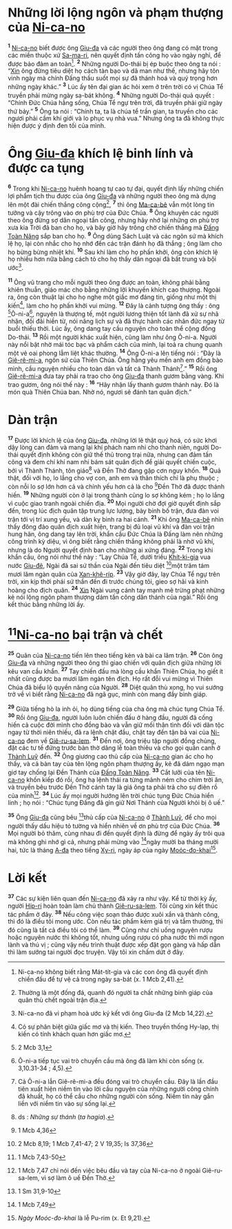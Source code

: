 # Những lời lộng ngôn và phạm thượng của [Ni-ca-no]()

<sup><b>1</b></sup> [Ni-ca-no]() biết được ông [Giu-đa]() và các người theo ông đang có mặt trong các miền thuộc xứ [Sa-ma-ri](), nên quyết định tấn công họ vào ngày nghỉ, để được bảo đảm an toàn[^1-7d84e044-efa5-4980-a422-06be3b4caffa]. <sup><b>2</b></sup> Những người Do-thái bị ép buộc theo ông ta nói : “[Xin]() ông đừng tiêu diệt họ cách tàn bạo và dã man như thế, nhưng hãy tôn vinh ngày mà chính Đấng thấu suốt mọi sự đã thánh hoá và quý trọng hơn những ngày khác.” <sup><b>3</b></sup> Lúc ấy tên đại gian ác hỏi xem ở trên trời có vị Chúa Tể truyền phải mừng ngày sa-bát không. <sup><b>4</b></sup> Những người Do-thái quả quyết : “Chính Đức Chúa hằng sống, Chúa Tể ngự trên trời, đã truyền phải giữ ngày thứ bảy.” <sup><b>5</b></sup> Ông ta nói : “Chính ta, ta là chúa tể trần gian, ta truyền cho các ngươi phải cầm khí giới và lo phục vụ nhà vua.” Nhưng ông ta đã không thực hiện được ý định đen tối của mình.

# Ông [Giu-đa]() khích lệ binh lính và được ca tụng

<sup><b>6</b></sup> Trong khi [Ni-ca-no]() huênh hoang tự cao tự đại, quyết định lấy những chiến lợi phẩm tịch thu được của ông [Giu-đa]() và những người theo ông mà dựng lên một đài chiến thắng công cộng[^2-7d84e044-efa5-4980-a422-06be3b4caffa], <sup><b>7</b></sup> thì ông [Ma-ca-bê]() vẫn một lòng tin tưởng và cậy trông vào ơn phù trợ của Đức Chúa. <sup><b>8</b></sup> Ông khuyên các người theo ông đừng sợ dân ngoại tấn công, nhưng hãy nhớ lại những ơn phù trợ xưa kia Trời đã ban cho họ, và bây giờ hãy trông chờ chiến thắng mà [Đấng Toàn Năng]() sắp ban cho họ. <sup><b>9</b></sup> Ông dùng Sách Luật và các ngôn sứ mà khích lệ họ, lại còn nhắc cho họ nhớ đến các trận đánh họ đã thắng ; ông làm cho họ bừng bừng nhiệt khí. <sup><b>10</b></sup> Sau khi làm cho họ phấn khởi, ông còn khích lệ họ nhiều hơn nữa bằng cách tỏ cho họ thấy dân ngoại đã bất trung và bội ước[^3-7d84e044-efa5-4980-a422-06be3b4caffa].

<sup><b>11</b></sup> Ông vũ trang cho mỗi người theo ông được an toàn, không phải bằng khiên thuẫn, giáo mác cho bằng những lời khuyến khích cao thượng. Ngoài ra, ông còn thuật lại cho họ nghe một giấc mơ đáng tin, giống như một thị kiến[^4-7d84e044-efa5-4980-a422-06be3b4caffa], làm cho họ phấn khởi vui mừng. <sup><b>12</b></sup> Đây là cảnh tượng ông thấy : ông [^1@-7d84e044-efa5-4980-a422-06be3b4caffa]Ô-ni-a[^5-7d84e044-efa5-4980-a422-06be3b4caffa], nguyên là thượng tế, một người lương thiện tốt lành đã xử sự nhã nhặn, đối đãi hiền từ, nói năng lịch sự và đã thực hành các nhân đức ngay từ buổi thiếu thời. Lúc ấy, ông dang tay cầu nguyện cho toàn thể cộng đồng Do-thái. <sup><b>13</b></sup> Rồi một người khác xuất hiện, cũng làm như ông Ô-ni-a. Người này nổi bật nhờ mái tóc bạc và phẩm cách của mình, lại toả ra chung quanh một vẻ oai phong lẫm liệt khác thường. <sup><b>14</b></sup> Ông Ô-ni-a lên tiếng nói : “Đây là [Giê-rê-mi-a](), ngôn sứ của Thiên Chúa. Ông hằng yêu mến anh em đồng bào mình, cầu nguyện nhiều cho toàn dân và tất cả Thành Thánh[^6-7d84e044-efa5-4980-a422-06be3b4caffa].” <sup><b>15</b></sup> Rồi ông [Giê-rê-mi-a]() đưa tay phải ra trao cho ông [Giu-đa]() thanh gươm bằng vàng. Khi trao gươm, ông nói thế này : <sup><b>16</b></sup> “Hãy nhận lấy thanh gươm thánh này. Đó là món quà Thiên Chúa ban. Nhờ nó, ngươi sẽ đánh tan quân địch.”

# Dàn trận

<sup><b>17</b></sup> Được lời khích lệ của ông [Giu-đa](), những lời lẽ thật quý hoá, có sức khơi dậy lòng can đảm và mang lại khí phách nam nhi cho thanh niên, người Do-thái quyết định không còn giữ thế thủ trong trại nữa, nhưng can đảm tấn công và đem chí khí nam nhi bám sát quân địch để giải quyết chiến cuộc, bởi vì Thành Thánh, tôn giáo[^7-7d84e044-efa5-4980-a422-06be3b4caffa] và Đền Thờ đang gặp cơn nguy khốn. <sup><b>18</b></sup> Quả thật, đối với họ, lo lắng cho vợ con, anh em và thân thích chỉ là phụ thuộc ; còn nỗi lo sợ lớn hơn cả và chính yếu hơn cả là cho [^2@-7d84e044-efa5-4980-a422-06be3b4caffa]Đền Thờ đã được thánh hiến. <sup><b>19</b></sup> Những người còn ở lại trong thành cũng lo sợ không kém ; họ lo lắng vì cuộc giao tranh ngoài chiến địa. <sup><b>20</b></sup> Mọi người chờ đợi giờ quyết định sắp đến, trong lúc địch quân tập trung lực lượng, bày binh bố trận, đưa đàn voi trận tới vị trí xung yếu, và dàn kỵ binh ra hai cánh. <sup><b>21</b></sup> Khi ông [Ma-ca-bê]() nhìn thấy đông đảo quân địch xuất hiện, trang bị đủ loại vũ khí và đàn voi trận hung hãn, ông dang tay lên trời, khẩn cầu Đức Chúa là Đấng làm nên những công trình kỳ diệu, vì ông biết rằng chiến thắng không phải là nhờ vũ khí, nhưng là do Người quyết định ban cho những ai xứng đáng. <sup><b>22</b></sup> Trong khi khẩn cầu, ông nói như thế này : “Lạy Chúa Tể, dưới triều [Khít-ki-gia]() vua nước [Giu-đê](), Ngài đã sai sứ thần của Ngài đến tiêu diệt [^3@-7d84e044-efa5-4980-a422-06be3b4caffa]một trăm tám mươi lăm ngàn quân của [Xan-khê-ríp](). <sup><b>23</b></sup> Vậy giờ đây, lạy Chúa Tể ngự trên trời, xin kịp thời phái sứ thần đến đi trước chúng tôi, gieo sợ hãi và kinh hoàng cho địch quân. <sup><b>24</b></sup> [Xin]() Ngài vung cánh tay mạnh mẽ trừng phạt những kẻ nói lộng ngôn phạm thượng dám tấn công dân thánh của ngài.” Rồi ông kết thúc bằng những lời ấy.

# [^4@-7d84e044-efa5-4980-a422-06be3b4caffa][Ni-ca-no]() bại trận và chết

<sup><b>25</b></sup> Quân của [Ni-ca-no]() tiến lên theo tiếng kèn và bài ca lâm trận. <sup><b>26</b></sup> Còn ông [Giu-đa]() và những người theo ông thì giao chiến với quân địch giữa những lời kêu van cầu khẩn. <sup><b>27</b></sup> Tay chiến đấu mà lòng cầu khẩn Thiên Chúa, họ giết ít nhất cũng được ba mươi lăm ngàn tên địch. Họ rất đỗi vui mừng vì Thiên Chúa đã biểu lộ quyền năng của Người. <sup><b>28</b></sup> Diệt quân thù xong, họ vui sướng trở về vì biết rằng [Ni-ca-no]() đã ngã gục, mình còn mang đầy binh giáp.

<sup><b>29</b></sup> Giữa tiếng hò la inh ỏi, họ dùng tiếng của cha ông mà chúc tụng Chúa Tể. <sup><b>30</b></sup> Rồi ông [Giu-đa](), người luôn luôn chiến đấu ở hàng đầu, người đã cống hiến cả cuộc đời mình cho đồng bào và vẫn giữ mối thân tình đối với dân tộc ngay từ thời niên thiếu, đã ra lệnh chặt đầu, chặt tay đến tận bả vai của [Ni-ca-no]() đem về [Giê-ru-sa-lem](). <sup><b>31</b></sup> Đến nơi, ông triệu tập người đồng chủng, đặt các tư tế đứng trước bàn thờ dâng lễ toàn thiêu và cho gọi quân canh ở [Thành Luỹ]() đến. <sup><b>32</b></sup> Ông giương cao thủ cấp của [Ni-ca-no]() gian ác cho họ thấy, và cả bàn tay của tên lộng ngôn phạm thượng ấy, kẻ đã dám ngạo mạn giơ tay chống lại Đền Thánh của [Đấng Toàn Năng](). <sup><b>33</b></sup> Cắt lưỡi của tên [Ni-ca-no]() khốn kiếp đó rồi, ông hạ lệnh thái ra từng mảnh ném cho chim trời ăn, và truyền bêu trước Đền Thờ cánh tay là giá ông ta phải trả cho sự điên rồ của mình[^8-7d84e044-efa5-4980-a422-06be3b4caffa]. <sup><b>34</b></sup> Lúc ấy mọi người hướng lên trời chúc tụng Đức Chúa hiển linh ; họ nói : “Chúc tụng Đấng đã gìn giữ Nơi Thánh của Người khỏi bị ô uế.”

<sup><b>35</b></sup> Ông [Giu-đa]() cũng bêu [^5@-7d84e044-efa5-4980-a422-06be3b4caffa]thủ cấp của [Ni-ca-no]() ở [Thành Luỹ](), để cho mọi người thấy dấu hiệu tỏ tường và hiển nhiên về ơn phù trợ của Đức Chúa. <sup><b>36</b></sup> Mọi người bỏ thăm, cùng nhau đi đến quyết định là đừng để ngày ấy trôi qua mà không ghi nhớ gì cả, nhưng phải mừng vào [^6@-7d84e044-efa5-4980-a422-06be3b4caffa]ngày mười ba tháng mười hai, tức là tháng [A-đa]() theo tiếng [Xy-ri](), ngày áp của ngày [Moóc-đo-khai]()[^9-7d84e044-efa5-4980-a422-06be3b4caffa].

# Lời kết

<sup><b>37</b></sup> Các sự kiện liên quan đến [Ni-ca-no]() đã xảy ra như vậy. Kể từ thời kỳ ấy, người [Híp-ri]() hoàn toàn làm chủ thành [Giê-ru-sa-lem](). Tôi cũng xin kết thúc tác phẩm ở đây. <sup><b>38</b></sup> Nếu công việc soạn thảo được xuôi xắn và thành công, thì đó là điều tôi mong ước. Còn nếu tác phẩm kém giá trị và tầm thường, thì đó cũng là tất cả điều tôi có thể làm. <sup><b>39</b></sup> Cũng như chỉ uống nguyên rượu hoặc nguyên nước thì không tốt, nhưng uống rượu có pha nước thì mới ngon lành và thú vị ; cũng vậy nếu trình thuật được xếp đặt gọn gàng và hấp dẫn thì làm sướng tai người đọc truyện. Vậy tôi xin chấm dứt ở đây.

[^1-7d84e044-efa5-4980-a422-06be3b4caffa]: Ni-ca-no không biết rằng Mát-tít-gia và các con ông đã quyết định chiến đấu để tự vệ cả trong ngày sa-bát (x. 1 Mcb 2,41).

[^2-7d84e044-efa5-4980-a422-06be3b4caffa]: Thường là một đống đá, quanh đó người ta chất những binh giáp của quân thù chết ngoài trận địa.

[^3-7d84e044-efa5-4980-a422-06be3b4caffa]: Ni-ca-no đã vi phạm hoà ước ký kết với ông Giu-đa (2 Mcb 14,22).

[^4-7d84e044-efa5-4980-a422-06be3b4caffa]: Có sự phân biệt giữa giấc mơ và thị kiến. Theo truyền thống Hy-lạp, thị kiến có tính khách quan hơn giấc mơ.

[^5-7d84e044-efa5-4980-a422-06be3b4caffa]: Ô-ni-a tiếp tục vai trò chuyển cầu mà ông đã làm khi còn sống (x. 3,10.31-34 ; 4,5).

[^6-7d84e044-efa5-4980-a422-06be3b4caffa]: Cả Ô-ni-a lẫn Giê-rê-mi-a đều đóng vai trò chuyển cầu. Đây là lần đầu tiên xuất hiện niềm tin vào lời cầu nguyện của những người công chính đã khuất, họ có thể cầu cho những người còn sống. Niềm tin này gắn liền với niềm tin vào sự sống lại.

[^7-7d84e044-efa5-4980-a422-06be3b4caffa]: ds : _Những sự thánh_ (_ta hagia_).

[^8-7d84e044-efa5-4980-a422-06be3b4caffa]: 1 Mcb 7,47 chỉ nói đến việc bêu đầu và tay của Ni-ca-no ở ngoài Giê-ru-sa-lem, vì sợ làm ô uế Đền Thờ.

[^9-7d84e044-efa5-4980-a422-06be3b4caffa]: _Ngày Moóc-đo-khai_ là lễ Pu-rim (x. Et 9,21).

[^1@-7d84e044-efa5-4980-a422-06be3b4caffa]: 2 Mcb 3,1

[^2@-7d84e044-efa5-4980-a422-06be3b4caffa]: 1 Mcb 4,36

[^3@-7d84e044-efa5-4980-a422-06be3b4caffa]: 2 Mcb 8,19; 1 Mcb 7,41-47; 2 V 19,35; Is 37,36

[^4@-7d84e044-efa5-4980-a422-06be3b4caffa]: 1 Mcb 7,43-50

[^5@-7d84e044-efa5-4980-a422-06be3b4caffa]: 1 Sm 31,9-10

[^6@-7d84e044-efa5-4980-a422-06be3b4caffa]: 1 Mcb 7,49
